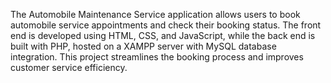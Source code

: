 The Automobile Maintenance Service application allows users to book automobile service appointments and check their booking status. The front end is developed using HTML, CSS, and JavaScript, while the back end is built with PHP, hosted on a XAMPP server with MySQL database integration. This project streamlines the booking process and improves customer service efficiency.
